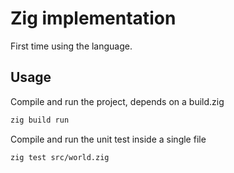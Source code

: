 # Zig implementation

First time using the language.

## Usage

Compile and run the project, depends on a build.zig
```bash
zig build run 
```

Compile and run the unit test inside a single file
```bash
zig test src/world.zig
```
